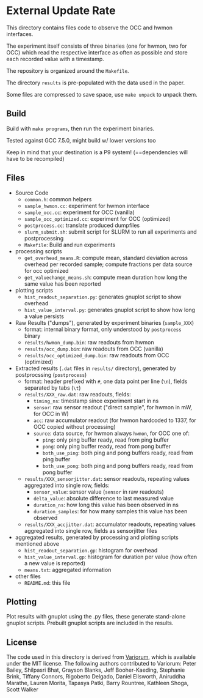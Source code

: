 # External Update Rate
This directory contains files code to observe the OCC and hwmon interfaces.

The experiment itself consists of three binaries (one for hwmon, two for OCC) which read the respective interface as often as possible and store each recorded value with a timestamp.

The repository is organized around the `Makefile`.

The directory `results` is pre-populated with the data used in the paper.

Some files are compressed to save space, use `make unpack` to unpack them.

## Build
Build with `make programs`, then run the experiment binaries.

Tested against GCC 7.5.0, might build w/ lower versions too

Keep in mind that your destination is a P9 system!
(==dependencies will have to be recompiled)

## Files
- Source Code
  - `common.h`: common helpers
  - `sample_hwmon.cc`: experiment for hwmon interface
  - `sample_occ.cc`: experiment for OCC (vanilla)
  - `sample_occ_optimized.cc`: experiment for OCC (optimized)
  - `postprocess.cc`: translate produced dumpfiles
  - `slurm_submit.sh`: submit script for SLURM to run all experiments and postprocessing
  - `Makefile`: Build and run experiments
- processing scripts
  - `get_overhead_means.R`: compute mean, standard deviation across overhead per recorded sample; compute fractions per data source for occ optimized
  - `get_valuechange_means.sh`: compute mean duration how long the same value has been reported
- plotting scripts
  - `hist_readout_separation.py`: generates gnuplot script to show overhead
  - `hist_value_interval.py`: generates gnuplot script to show how long a value persists
- Raw Results ("dumps"), generated by experiment binaries (`sample_XXX`)
  - format: internal binary format, only understood by `postprocess` binary
  - `results/hwmon_dump.bin`: raw readouts from hwmon
  - `results/occ_dump.bin`: raw readouts from OCC (vanilla)
  - `results/occ_optimized_dump.bin`: raw readouts from OCC (optimized)
- Extracted results (`.dat` files in `results/` directory), generated by postprocssing (`postprocess`)
  - format: header prefixed with `#`, one data point per line (`\n`), fields separated by tabs (`\t`)
  - `results/XXX_raw.dat`: raw readouts, fields:
    - `timing_ns`: timestamp since experiment start in ns
    - `sensor`: raw sensor readout ("direct sample", for hwmon in mW, for OCC in W)
    - `acc`: raw accumulator readout (for hwmon hardcoded to 1337, for OCC copied without processing)
    - `source`: data source, for hwmon always `hwmon`, for OCC one of:
      - `ping`: only ping buffer ready, read from ping buffer
      - `pong`: only ping buffer ready, read from pong buffer
      - `both_use_ping`: both ping and pong buffers ready, read from ping buffer
      - `both_use_pong`: both ping and pong buffers ready, read from pong buffer
  - `results/XXX_sensorjitter.dat`: sensor readouts, repeating values aggregated into single row, fields:
    - `sensor_value`: sensor value (`sensor` in raw readouts)
    - `delta_value`: absolute difference to last measured value
    - `duration_ns`: how long this value has been observed in ns
    - `duration_samples`: for how many samples this value has been observed
  - `results/XXX_accjitter.dat`: accumulator readouts, repeating values aggregated into single row, fields as sensorjitter files
- aggregated results, generated by processing and plotting scripts mentioned above
  - `hist_readout_separation.gp`: histogram for overhead
  - `hist_value_interval.gp`: histogram for duration per value (how often a new value is reported)
  - `means.txt`: aggregated information
- other files
  - `README.md`: this file

## Plotting
Plot results with gnuplot using the .py files, these generate stand-alone
gnuplot scripts.
Prebuilt gnuplot scripts are included in the results.

## License
The code used in this directory is derived from [Variorum](https://github.com/llnl/variorum), which is available under the MIT license.
The following authors contributed to Variorum:
Peter Bailey, Shilpasri Bhat, Grayson Blanks, Jeff Booher-Kaeding, Stephanie Brink, Tiffany Connors, Rigoberto Delgado, Daniel Ellsworth, Aniruddha Marathe, Lauren Morita, Tapasya Patki, Barry Rountree, Kathleen Shoga, Scott Walker

